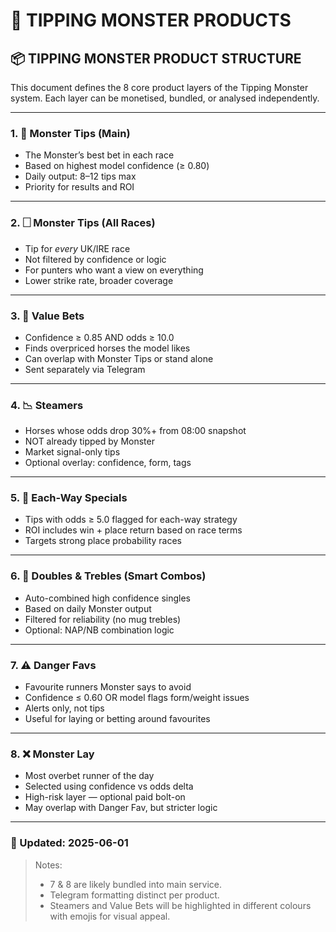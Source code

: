 # 🧶 TIPPING MONSTER PRODUCTS

## 📦 TIPPING MONSTER PRODUCT STRUCTURE

This document defines the 8 core product layers of the Tipping Monster system. Each layer can be monetised, bundled, or analysed independently.

---

### 1. 🧠 Monster Tips (Main)

* The Monster’s best bet in each race
* Based on highest model confidence (≥ 0.80)
* Daily output: 8–12 tips max
* Priority for results and ROI

---

### 2. 🗌 Monster Tips (All Races)

* Tip for *every* UK/IRE race
* Not filtered by confidence or logic
* For punters who want a view on everything
* Lower strike rate, broader coverage

---

### 3. 💸 Value Bets

* Confidence ≥ 0.85 AND odds ≥ 10.0
* Finds overpriced horses the model likes
* Can overlap with Monster Tips or stand alone
* Sent separately via Telegram

---

### 4. 📉 Steamers

* Horses whose odds drop 30%+ from 08:00 snapshot
* NOT already tipped by Monster
* Market signal-only tips
* Optional overlay: confidence, form, tags

---

### 5. 🧈 Each-Way Specials

* Tips with odds ≥ 5.0 flagged for each-way strategy
* ROI includes win + place return based on race terms
* Targets strong place probability races

---

### 6. 🔗 Doubles & Trebles (Smart Combos)

* Auto-combined high confidence singles
* Based on daily Monster output
* Filtered for reliability (no mug trebles)
* Optional: NAP/NB combination logic

---

### 7. ⚠️ Danger Favs

* Favourite runners Monster says to avoid
* Confidence ≤ 0.60 OR model flags form/weight issues
* Alerts only, not tips
* Useful for laying or betting around favourites

---

### 8. ❌ Monster Lay

* Most overbet runner of the day
* Selected using confidence vs odds delta
* High-risk layer — optional paid bolt-on
* May overlap with Danger Fav, but stricter logic

---

### 📅 Updated: 2025-06-01

> Notes:
>
> * 7 & 8 are likely bundled into main service.
> * Telegram formatting distinct per product.
> * Steamers and Value Bets will be highlighted in different colours with emojis for visual appeal.
